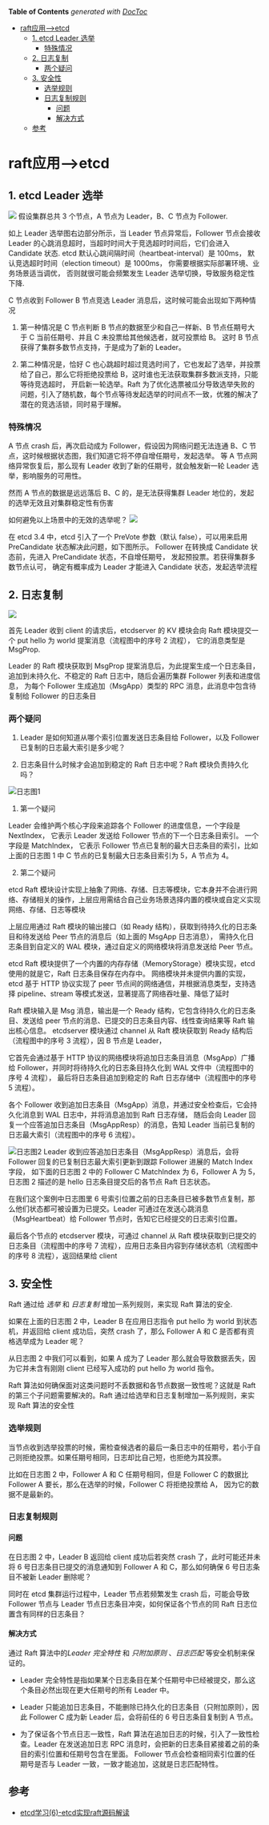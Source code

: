 <!-- START doctoc generated TOC please keep comment here to allow auto update -->
<!-- DON'T EDIT THIS SECTION, INSTEAD RE-RUN doctoc TO UPDATE -->
**Table of Contents**  *generated with [DocToc](https://github.com/thlorenz/doctoc)*

- [raft应用-->etcd](#raft%E5%BA%94%E7%94%A8--etcd)
  - [1. etcd Leader 选举](#1-etcd-leader-%E9%80%89%E4%B8%BE)
    - [特殊情况](#%E7%89%B9%E6%AE%8A%E6%83%85%E5%86%B5)
  - [2. 日志复制](#2-%E6%97%A5%E5%BF%97%E5%A4%8D%E5%88%B6)
    - [两个疑问](#%E4%B8%A4%E4%B8%AA%E7%96%91%E9%97%AE)
  - [3. 安全性](#3-%E5%AE%89%E5%85%A8%E6%80%A7)
    - [选举规则](#%E9%80%89%E4%B8%BE%E8%A7%84%E5%88%99)
    - [日志复制规则](#%E6%97%A5%E5%BF%97%E5%A4%8D%E5%88%B6%E8%A7%84%E5%88%99)
      - [问题](#%E9%97%AE%E9%A2%98)
      - [解决方式](#%E8%A7%A3%E5%86%B3%E6%96%B9%E5%BC%8F)
  - [参考](#%E5%8F%82%E8%80%83)

<!-- END doctoc generated TOC please keep comment here to allow auto update -->

# raft应用-->etcd

## 1. etcd Leader 选举
![](../../22_etcd/.etcd_read_n_write_images/election_process.png)
假设集群总共 3 个节点，A 节点为 Leader，B、C 节点为 Follower.  

如上 Leader 选举图右边部分所示，当 Leader 节点异常后，Follower 节点会接收 Leader 的心跳消息超时，当超时时间大于竞选超时时间后，它们会进入 Candidate 状态.
etcd 默认心跳间隔时间（heartbeat-interval）是 100ms， 默认竞选超时时间（election timeout）是 1000ms， 你需要根据实际部署环境、业务场景适当调优，
否则就很可能会频繁发生 Leader 选举切换，导致服务稳定性下降.

C 节点收到 Follower B 节点竞选 Leader 消息后，这时候可能会出现如下两种情况

1. 第一种情况是 C 节点判断 B 节点的数据至少和自己一样新、B 节点任期号大于 C 当前任期号、并且 C 未投票给其他候选者，就可投票给 B。
    这时 B 节点获得了集群多数节点支持，于是成为了新的 Leader。

2. 第二种情况是，恰好 C 也心跳超时超过竞选时间了，它也发起了选举，并投票给了自己，那么它将拒绝投票给 B，这时谁也无法获取集群多数派支持，只能等待竞选超时，
    开启新一轮选举。Raft 为了优化选票被瓜分导致选举失败的问题，引入了随机数，每个节点等待发起选举的时间点不一致，优雅的解决了潜在的竞选活锁，同时易于理解。

### 特殊情况

A 节点 crash 后，再次启动成为 Follower，假设因为网络问题无法连通 B、C 节点，这时候根据状态图，我们知道它将不停自增任期号，发起选举。
等 A 节点网络异常恢复后，那么现有 Leader 收到了新的任期号，就会触发新一轮 Leader 选举，影响服务的可用性。

然而 A 节点的数据是远远落后 B、C 的，是无法获得集群 Leader 地位的，发起的选举无效且对集群稳定性有伤害

如何避免以上场景中的无效的选举呢？
![](../../22_etcd/.etcd_read_n_write_images/prevote.png)

在 etcd 3.4 中，etcd 引入了一个 PreVote 参数（默认 false），可以用来启用 PreCandidate 状态解决此问题，如下图所示。
Follower 在转换成 Candidate 状态前，先进入 PreCandidate 状态，不自增任期号， 发起预投票。若获得集群多数节点认可，
确定有概率成为 Leader 才能进入 Candidate 状态，发起选举流程


## 2. 日志复制
![](../../22_etcd/.etcd_read_n_write_images/raft_log_process.png)

首先 Leader 收到 client 的请求后，etcdserver 的 KV 模块会向 Raft 模块提交一个 put hello 为 world 提案消息（流程图中的序号 2 流程）， 
它的消息类型是 MsgProp.

Leader 的 Raft 模块获取到 MsgProp 提案消息后，为此提案生成一个日志条目，追加到未持久化、不稳定的 Raft 日志中，随后会遍历集群 Follower 列表和进度信息，
为每个 Follower 生成追加（MsgApp）类型的 RPC 消息，此消息中包含待复制给 Follower 的日志条目

### 两个疑问

1. Leader 是如何知道从哪个索引位置发送日志条目给 Follower，以及 Follower 已复制的日志最大索引是多少呢？

2. 日志条目什么时候才会追加到稳定的 Raft 日志中呢？Raft 模块负责持久化吗？

![日志图1](../../22_etcd/.etcd_read_n_write_images/raft_log.png)
1. 第一个疑问

Leader 会维护两个核心字段来追踪各个 Follower 的进度信息，一个字段是 NextIndex， 它表示 Leader 发送给 Follower 节点的下一个日志条目索引。
一个字段是 MatchIndex， 它表示 Follower 节点已复制的最大日志条目的索引，比如上面的日志图 1 中 C 节点的已复制最大日志条目索引为 5，A 节点为 4。
   
2. 第二个疑问

etcd Raft 模块设计实现上抽象了网络、存储、日志等模块，它本身并不会进行网络、存储相关的操作，上层应用需结合自己业务场景选择内置的模块或自定义实现网络、存储、日志等模块

上层应用通过 Raft 模块的输出接口（如 Ready 结构），获取到待持久化的日志条目和待发送给 Peer 节点的消息后（如上面的 MsgApp 日志消息），
需持久化日志条目到自定义的 WAL 模块，通过自定义的网络模块将消息发送给 Peer 节点。

etcd Raft 模块提供了一个内置的内存存储（MemoryStorage）模块实现，etcd 使用的就是它，Raft 日志条目保存在内存中。
网络模块并未提供内置的实现，etcd 基于 HTTP 协议实现了 peer 节点间的网络通信，并根据消息类型，支持选择 pipeline、stream 等模式发送，显著提高了网络吞吐量、降低了延时


Raft 模块输入是 Msg 消息，输出是一个 Ready 结构，它包含待持久化的日志条目、发送给 peer 节点的消息、已提交的日志条目内容、线性查询结果等 Raft 输出核心信息。
etcdserver 模块通过 channel 从 Raft 模块获取到 Ready 结构后（流程图中的序号 3 流程），因 B 节点是 Leader，

它首先会通过基于 HTTP 协议的网络模块将追加日志条目消息（MsgApp）广播给 Follower，并同时将待持久化的日志条目持久化到 WAL 文件中（流程图中的序号 4 流程），
最后将日志条目追加到稳定的 Raft 日志存储中（流程图中的序号 5 流程）。

各个 Follower 收到追加日志条目（MsgApp）消息，并通过安全检查后，它会持久化消息到 WAL 日志中，并将消息追加到 Raft 日志存储，
随后会向 Leader 回复一个应答追加日志条目（MsgAppResp）的消息，告知 Leader 当前已复制的日志最大索引（流程图中的序号 6 流程）。

![日志图2](../../22_etcd/.etcd_read_n_write_images/raft_log2.png)
Leader 收到应答追加日志条目（MsgAppResp）消息后，会将 Follower 回复的已复制日志最大索引更新到跟踪 Follower 进展的 Match Index 字段，
如下面的日志图 2 中的 Follower C MatchIndex 为 6，Follower A 为 5，日志图 2 描述的是 hello 日志条目提交后的各节点 Raft 日志状态。

在我们这个案例中日志图里 6 号索引位置之前的日志条目已被多数节点复制，那么他们状态都可被设置为已提交。Leader 可通过在发送心跳消息（MsgHeartbeat）给 Follower 节点时，告知它已经提交的日志索引位置。

最后各个节点的 etcdserver 模块，可通过 channel 从 Raft 模块获取到已提交的日志条目（流程图中的序号 7 流程），应用日志条目内容到存储状态机（流程图中的序号 8 流程），返回结果给 client


## 3. 安全性

Raft 通过给 *选举* 和 *日志复制* 增加一系列规则，来实现 Raft 算法的安全.

如果在上面的日志图 2 中，Leader B 在应用日志指令 put hello 为 world 到状态机，并返回给 client 成功后，突然 crash 了，那么 Follower A 和 C 是否都有资格选举成为 Leader 呢？

从日志图 2 中我们可以看到，如果 A 成为了 Leader 那么就会导致数据丢失，因为它并未含有刚刚 client 已经写入成功的 put hello 为 world 指令。

Raft 算法如何确保面对这类问题时不丢数据和各节点数据一致性呢？这就是 Raft 的第三个子问题需要解决的。Raft 通过给选举和日志复制增加一系列规则，来实现 Raft 算法的安全性

### 选举规则
当节点收到选举投票的时候，需检查候选者的最后一条日志中的任期号，若小于自己则拒绝投票。如果任期号相同，日志却比自己短，也拒绝为其投票。

比如在日志图 2 中，Follower A 和 C 任期号相同，但是 Follower C 的数据比 Follower A 要长，那么在选举的时候，Follower C 将拒绝投票给 A， 因为它的数据不是最新的。

### 日志复制规则

#### 问题
在日志图 2 中，Leader B 返回给 client 成功后若突然 crash 了，此时可能还并未将 6 号日志条目已提交的消息通知到 Follower A 和 C，那么如何确保 6 号日志条目不被新 Leader 删除呢？


同时在 etcd 集群运行过程中，Leader 节点若频繁发生 crash 后，可能会导致 Follower 节点与 Leader 节点日志条目冲突，如何保证各个节点的同 Raft 日志位置含有同样的日志条目？
#### 解决方式

通过 Raft 算法中的*Leader 完全特性* 和 *只附加原则* 、*日志匹配* 等安全机制来保证的。

- Leader 完全特性是指如果某个日志条目在某个任期号中已经被提交，那么这个条目必然出现在更大任期号的所有 Leader 中。

- Leader 只能追加日志条目，不能删除已持久化的日志条目（只附加原则），因此 Follower C 成为新 Leader 后，会将前任的 6 号日志条目复制到 A 节点。

- 为了保证各个节点日志一致性，Raft 算法在追加日志的时候，引入了一致性检查。Leader 在发送追加日志 RPC 消息时，会把新的日志条目紧接着之前的条目的索引位置和任期号包含在里面。
Follower 节点会检查相同索引位置的任期号是否与 Leader 一致，一致才能追加，这就是日志匹配特性。


## 参考

- [etcd学习(6)-etcd实现raft源码解读](https://www.cnblogs.com/ricklz/p/15155095.html)